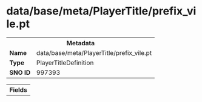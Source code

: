 <h1>data/base/meta/PlayerTitle/prefix_vile.pt</h1><table><tr><th colspan="100%">Metadata</th></tr><tr><td><b>Name</b></td><td>data/base/meta/PlayerTitle/prefix_vile.pt</td></tr><tr><td><b>Type</b></td><td>PlayerTitleDefinition</td></tr><tr><td><b>SNO ID</b></td><td>997393</td></tr></table>

<table><tr><th colspan="100%">Fields</th></tr></table>

